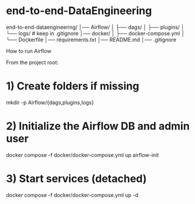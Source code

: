 # end-to-end-DataEngineering

end-to-end-dataengineering/
│── Airflow/
│   ├── dags/
│   ├── plugins/
│   └── logs/            # keep in .gitignore
│── docker/
│   ├── docker-compose.yml
│   └── Dockerfile
│── requirements.txt
│── README.md
│── .gitignore

How to run Airflow

From the project root:

# 1) Create folders if missing
mkdir -p Airflow/{dags,plugins,logs}

# 2) Initialize the Airflow DB and admin user
docker compose -f docker/docker-compose.yml up airflow-init

# 3) Start services (detached)
docker compose -f docker/docker-compose.yml up -d